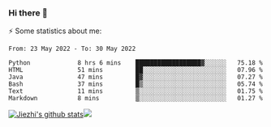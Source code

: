 ### Hi there 👋

⚡ Some statistics about me:


<!--START_SECTION:waka-->

```text
From: 23 May 2022 - To: 30 May 2022

Python             8 hrs 6 mins    ██████████████████▓░░░░░░   75.18 %
HTML               51 mins         ██░░░░░░░░░░░░░░░░░░░░░░░   07.96 %
Java               47 mins         █▓░░░░░░░░░░░░░░░░░░░░░░░   07.27 %
Bash               37 mins         █▒░░░░░░░░░░░░░░░░░░░░░░░   05.74 %
Text               11 mins         ▒░░░░░░░░░░░░░░░░░░░░░░░░   01.75 %
Markdown           8 mins          ▒░░░░░░░░░░░░░░░░░░░░░░░░   01.27 %
```

<!--END_SECTION:waka-->





[![Jiezhi's github stats](https://github-readme-stats.vercel.app/api?username=Jiezhi&show_icons=true)](https://github.com/Jiezhi/github-readme-stats)[![](https://stats.justsong.cn/api/leetcode/?username=Jiezhi)](https://leetcode.com/Jiezhi/) 
<!--
[![Top Langs](https://github-readme-stats.vercel.app/api/top-langs/?username=Jiezhi&hide=javascript,html)](https://github.com/Jiezhi/github-readme-stats)

**Jiezhi/Jiezhi** is a ✨ _special_ ✨ repository because its `README.md` (this file) appears on your GitHub profile.

Here are some ideas to get you started:

- 🔭 I’m currently working on ...
- 🌱 I’m currently learning ...
- 👯 I’m looking to collaborate on ...
- 🤔 I’m looking for help with ...
- 💬 Ask me about ...
- 📫 How to reach me: ...
- 😄 Pronouns: ...
- ⚡ Fun fact: ...
-->

